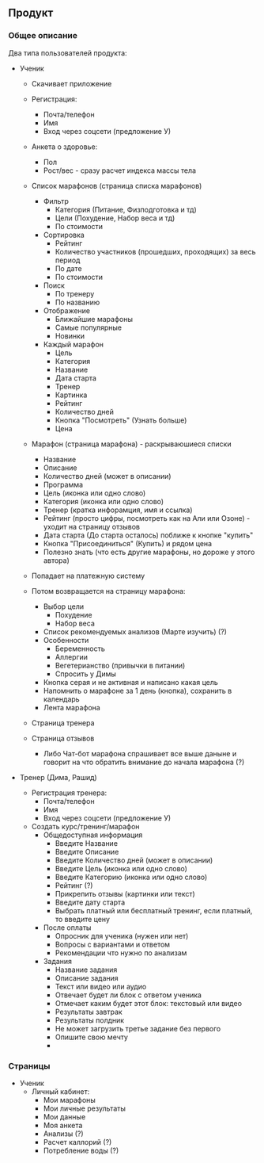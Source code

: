 ## Продукт

### Общее описание

Два типа пользователей продукта:
* Ученик
  * Скачивает приложение
  * Регистрация: 
    * Почта/телефон
    * Имя
    * Вход через соцсети (предложение У)
  * Анкета о здоровье:
    * Пол
    * Рост/вес - сразу расчет индекса массы тела
  * Список марафонов (страница списка марафонов)
    * Фильтр 
      * Категория (Питание, Физподготовка и тд)
      * Цели (Похудение, Набор веса и тд)
      * По стоимости
    * Сортировка
      * Рейтинг
      * Количество участников (прошедших, проходящих) за весь период
      * По дате
      * По стоимости
    * Поиск
      * По тренеру
      * По названию
    * Отображение
      * Ближайшие марафоны
      * Самые популярные
      * Новинки
    * Каждый марафон
      * Цель
      * Категория
      * Название
      * Дата старта
      * Тренер
      * Картинка
      * Рейтинг
      * Количество дней
      * Кнопка "Посмотреть" (Узнать больше)
      * Цена
  * Марафон (страница марафона) - раскрываюшиеся списки
    * Название
    * Описание
    * Количество дней (может в описании)
    * Программа
    * Цель (иконка или одно слово)
    * Категория (иконка или одно слово)
    * Тренер (кратка инфорамция, имя и ссылка)
    * Рейтинг (просто цифры, посмотреть как на Али или Озоне) - уходит на страницу отзывов
    * Дата старта (До старта осталось) поближе к кнопке "купить"
    * Кнопка "Присоединиться" (Купить) и рядом цена
    * Полезно знать (что есть другие марафоны, но дороже у этого автора)
  * Попадает на платежную систему
  * Потом возвращается на страницу марафона:
    * Выбор цели
      * Похудение
      * Набор веса
    * Список рекомендуемых анализов (Марте изучить) (?)
    * Особенности
      * Беременность
      * Аллергии
      * Вегетерианство (привычки в питании)
      * Спросить у Димы
    * Кнопка серая и не активная и написано какая цель
    * Напомнить о марафоне за 1 день (кнопка), сохранить в календарь
    * Лента марафона
  * Страница тренера
  * Страница отзывов
  
  
  
    * Либо Чат-бот марафона спрашивает все выше даныне и говорит на что обратить внимание до начала марафона (?)
  

* Тренер (Дима, Рашид)
  * Регистрация тренера: 
    * Почта/телефон
    * Имя
    * Вход через соцсети (предложение У)
  * Создать курс/тренинг/марафон
    * Общедоступная информация
      * Введите Название
      * Введите Описание
      * Введите Количество дней (может в описании)
      * Введите Цель (иконка или одно слово)
      * Введите Категорию (иконка или одно слово)
      * Рейтинг (?)
      * Прикрепить отзывы (картинки или текст)
      * Введите дату старта
      * Выбрать платный или бесплатный тренинг, если платный, то введите цену
    * После оплаты
      * Опросник для ученика (нужен или нет)
      * Вопросы с вариантами и ответом
      * Рекомендации что нужно по анализам
    * Задания
      * Название задания
      * Описание задания
      * Текст или видео или аудио
      * Отвечает будет ли блок с ответом ученика
      * Отмечает каким будет этот блок: текстовый или видео
      * Результаты завтрак
      * Результаты полдник
      * Не может загрузить третье задание без первого
      * Опишите свою мечту
      * 


### Страницы

* Ученик
  * Личный кабинет:
    * Мои марафоны
    * Мои личные результаты
    * Мои данные
    * Моя анкета
    * Анализы (?) 
    * Расчет каллорий (?) 
    * Потребление воды (?) 
